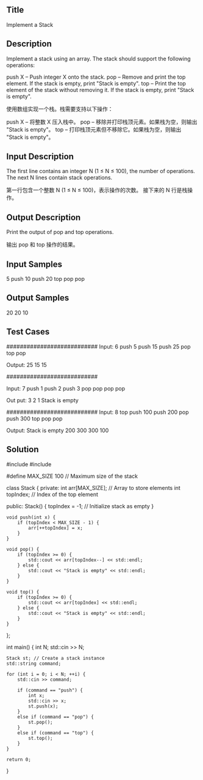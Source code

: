 ## Title
Implement a Stack

## Description
Implement a stack using an array. The stack should support the following operations:

push X – Push integer X onto the stack.
pop – Remove and print the top element. If the stack is empty, print "Stack is empty".
top – Print the top element of the stack without removing it. If the stack is empty, print "Stack is empty".


使用数组实现一个栈。栈需要支持以下操作：

push X – 将整数 X 压入栈中。
pop – 移除并打印栈顶元素。如果栈为空，则输出 "Stack is empty"。
top – 打印栈顶元素但不移除它。如果栈为空，则输出 "Stack is empty"。

## Input Description

The first line contains an integer N (1 ≤ N ≤ 100), the number of operations.
The next N lines contain stack operations.


第一行包含一个整数 N (1 ≤ N ≤ 100)，表示操作的次数。
接下来的 N 行是栈操作。

## Output Description
Print the output of pop and top operations.

输出 pop 和 top 操作的结果。

## Input Samples
5
push 10
push 20
top
pop
pop


## Output Samples
20
20
10


## Test Cases
###########################
Input:
6
push 5
push 15
push 25
pop
top
pop


Output:
25
15
15


###########################

Input:
7
push 1
push 2
push 3
pop
pop
pop
pop


Out put:
3
2
1
Stack is empty


###########################
Input:
8
top
push 100
push 200
pop
push 300
top
pop
pop


Output:
Stack is empty
200
300
300
100


## Solution


#include <iostream>
#include <string>

#define MAX_SIZE 100 // Maximum size of the stack

class Stack {
private:
    int arr[MAX_SIZE]; // Array to store elements
    int topIndex; // Index of the top element

public:
    Stack() {
        topIndex = -1; // Initialize stack as empty
    }

    void push(int x) {
        if (topIndex < MAX_SIZE - 1) {
            arr[++topIndex] = x;
        }
    }

    void pop() {
        if (topIndex >= 0) {
            std::cout << arr[topIndex--] << std::endl;
        } else {
            std::cout << "Stack is empty" << std::endl;
        }
    }

    void top() {
        if (topIndex >= 0) {
            std::cout << arr[topIndex] << std::endl;
        } else {
            std::cout << "Stack is empty" << std::endl;
        }
    }
};

int main() {
    int N;
    std::cin >> N;
    
    Stack st; // Create a stack instance
    std::string command;

    for (int i = 0; i < N; ++i) {
        std::cin >> command;
        
        if (command == "push") {
            int x;
            std::cin >> x;
            st.push(x);
        } 
        else if (command == "pop") {
            st.pop();
        } 
        else if (command == "top") {
            st.top();
        }
    }

    return 0;
}
